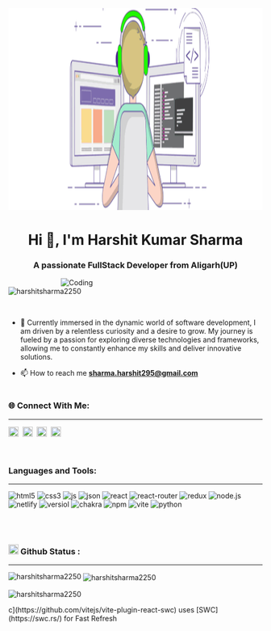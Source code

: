 <p align="center">
  <img src="https://raw.githubusercontent.com/leorrose/leorrose/master/readme_header.gif" width="100%" height="400px">
</p>




<h1 align="center">Hi 👋, I'm Harshit Kumar Sharma</h1>
<h3 align="center">A passionate FullStack Developer from Aligarh(UP)</h3>
<img align="right" alt="Coding" width="400" src="https://cdn.dribbble.com/users/1162077/screenshots/3848914/programmer.gif">

<p align="left"> <img src="https://komarev.com/ghpvc/?username=harshitsharma2250&label=Profile%20views&color=0e75b6&style=flat" alt="harshitsharma2250" /> </p>

<p align="left"> <a href="https://twitter.com/" target="blank"><img src="https://img.shields.io/twitter/follow/?logo=twitter&style=for-the-badge" alt="" /></a> </p>

- 🌱 Currently immersed in the dynamic world of software development, I am driven by a relentless curiosity and a desire to grow. My journey is fueled by a passion for exploring diverse technologies and frameworks, allowing me to constantly enhance my skills and deliver innovative solutions.
 
- 📫 How to reach me **sharma.harshit295@gmail.com**
<br><br>
 ### 🌐 Connect With Me:
 ***
[<img src="https://raw.githubusercontent.com/rahuldkjain/github-profile-readme-generator/master/src/images/icons/Social/twitter.svg" height="20" width="20">](https://twitter.com/sharmaharshit26)&nbsp;
[<img src="https://raw.githubusercontent.com/rahuldkjain/github-profile-readme-generator/master/src/images/icons/Social/linked-in-alt.svg" height="20" width="20">](https://www.linkedin.com/in/harshit-sharma-552038236/)&nbsp;
[<img src="https://as1.ftcdn.net/v2/jpg/02/06/97/26/1000_F_206972633_vMR6ssJsqtCTfktgFe68L0H5exFJLWL7.jpg" height="20" width="20">](https://harshitsharma2250.github.io/)&nbsp;
[<img src="https://t3.ftcdn.net/jpg/04/75/01/06/360_F_475010683_QcMoX9EuZkjVToNNtXCDbejMo4tIj06i.jpg"  height="20" width="20">](https://resume-builder-test-new.masaischool.com/resume/public?resumeId=66a53878403a9ded28bb5fcb)&nbsp;


 <br>
 
### Languages and Tools:

 ---

<p align="left">
  <img src="https://camo.githubusercontent.com/aa5aec49ff1722aa42c4c858fa21f6f890325baf5cb9018c1c6d6ba43817f05b/68747470733a2f2f696d672e736869656c64732e696f2f62616467652f48544d4c2d6533346332363f7374796c653d666c6174266c6f676f3d68746d6c35266c6f676f436f6c6f723d7768697465" alt="html5"/>

   <img src="https://camo.githubusercontent.com/8f85757df05ac91e4632d8f3c48eb88c7943681683f22284bd23d8cca5d279ca/68747470733a2f2f696d672e736869656c64732e696f2f62616467652f4353532d3536336437633f267374796c653d666c6174266c6f676f3d63737333266c6f676f436f6c6f723d7768697465" alt="css3"/> 
  
 <img src="https://camo.githubusercontent.com/9ee7950b1b991249a724ed89fe231a9ebf7671b42f277efb1377656bbc125b58/68747470733a2f2f696d672e736869656c64732e696f2f62616467652f4a6176615363726970742d3332333333303f7374796c653d666c6174266c6f676f3d6a617661736372697074266c6f676f436f6c6f723d463744463145" alt="js"/> 
 <img src="https://camo.githubusercontent.com/0f16dfeeaeef040e8ebf06c6330752c38ea27ea1b682e627eae863cf465e7202/68747470733a2f2f696d672e736869656c64732e696f2f62616467652f6a736f6e2d3545354335433f7374796c653d666f722d7468652d6261646765266c6f676f3d6a736f6e266c6f676f436f6c6f723d7768697465" alt="json" height="20"/> 
   <img src="https://camo.githubusercontent.com/22859a4cac94264f4697c9e3074df9970a9021c6c5444c46b6471dfc56a6b3cf/68747470733a2f2f696d672e736869656c64732e696f2f62616467652f52656163742d3631444146423f7374796c653d666c6174266c6f676f3d7265616374266c6f676f436f6c6f723d626c61636b" alt="react" />
   <img src="https://camo.githubusercontent.com/e37c703e7ec615615719aedd023172979006d34dea74a2bcf5442a4b1395a13c/68747470733a2f2f696d672e736869656c64732e696f2f62616467652f52656163745f526f757465722d4341343234353f7374796c653d666c6174266c6f676f3d72656163742d726f75746572266c6f676f436f6c6f723d7768697465" alt="react-router" />
   <img src="https://camo.githubusercontent.com/57732962169bb733f488f9f67f35b21a9cef06cdbdf15e73f793e34ed54eea15/68747470733a2f2f696d672e736869656c64732e696f2f62616467652f52656475782d3736344142433f7374796c653d666c6174266c6f676f3d7265647578266c6f676f436f6c6f723d7768697465" alt="redux" />
   <img src="https://camo.githubusercontent.com/35fdce35ce3149b4e18f0efd0e57ba5447c4ca16f257b6a166af6d7af6e7b1ec/68747470733a2f2f696d672e736869656c64732e696f2f62616467652f4e6f64652e6a732d3333393933333f7374796c653d666c6174266c6f676f3d6e6f64652e6a73266c6f676f436f6c6f723d7768697465" alt="node.js" />
   <img src="https://camo.githubusercontent.com/196b17204913455a7f3eda0ac3f04cc2a3db83d09e3bdcd2eebba45fb6581c06/68747470733a2f2f696d672e736869656c64732e696f2f62616467652f4e65746c6966792d3030433742373f7374796c653d666c6174266c6f676f3d6e65746c696679266c6f676f436f6c6f723d7768697465" alt="netlify" />
   <img src="https://camo.githubusercontent.com/b9ff564d8c311812747f1aacea54cf703d850756f9179f9eff6899da20a701a2/68747470733a2f2f696d672e736869656c64732e696f2f62616467652f76657263656c2d2532333030303030302e7376673f7374796c653d666f722d7468652d6261646765266c6f676f3d76657263656c266c6f676f436f6c6f723d7768697465" alt="versiol" height="20" />
   <img src="https://camo.githubusercontent.com/f10a09d787a2711827baf1afaf040dbc50111dc399b1ecbb8a77f77931ebffb0/68747470733a2f2f696d672e736869656c64732e696f2f62616467652f6368616b72612d2532333445443143352e7376673f7374796c653d666f722d7468652d6261646765266c6f676f3d6368616b72617569266c6f676f436f6c6f723d7768697465" alt="chakra" height="20" />
   <img src="https://camo.githubusercontent.com/493fd98f1623ad1d4334077fa0187634a45a788899e57154e7ea821c115a1d7e/68747470733a2f2f696d672e736869656c64732e696f2f62616467652f4e504d2d2532334342333833372e7376673f7374796c653d666f722d7468652d6261646765266c6f676f3d6e706d266c6f676f436f6c6f723d7768697465" alt="npm" height="20" />
   <img src="https://camo.githubusercontent.com/3a15a92b116b1afb31a0ccaab1eedc0b09251b6f0f5b149ba91d488ae6a47ad3/68747470733a2f2f696d672e736869656c64732e696f2f62616467652f766974652d2532333634364346462e7376673f7374796c653d666f722d7468652d6261646765266c6f676f3d76697465266c6f676f436f6c6f723d7768697465" alt="vite" height="20"/>
   <img src="https://camo.githubusercontent.com/361679bb53a35128db2d7e33fa49f53a535ba5e445958488072e650e688ac43b/68747470733a2f2f696d672e736869656c64732e696f2f62616467652f507974686f6e2d3134333534433f7374796c653d666c6174266c6f676f3d707974686f6e266c6f676f436f6c6f723d7768697465" alt="python"/>
</p>


<br><br>

### <img src="https://encrypted-tbn1.gstatic.com/images?q=tbn:ANd9GcQ6dPZlWKwtq_NWeJdiMVupSF5dPwcDGEbwfBlzWgPdzDh0rjmO" height="20" width="20" />  Github Status :
---
<p><img align="left" src="https://github-readme-stats.vercel.app/api/top-langs?username=harshitsharma2250&show_icons=true&locale=en&layout=compact" alt="harshitsharma2250" /></p>

<p>&nbsp;<img align="center" src="https://github-readme-stats.vercel.app/api?username=harshitsharma2250&show_icons=true&locale=en" alt="harshitsharma2250" /></p>

<p><img align="center" src="https://github-readme-streak-stats.herokuapp.com/?user=harshitsharma2250&" alt="harshitsharma2250" /></p>
c](https://github.com/vitejs/vite-plugin-react-swc) uses [SWC](https://swc.rs/) for Fast Refresh


